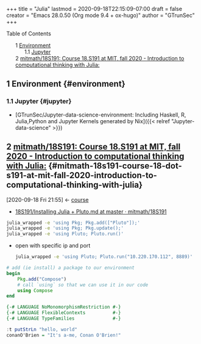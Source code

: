 +++
title = "Julia"
lastmod = 2020-09-18T22:15:09-07:00
draft = false
creator = "Emacs 28.0.50 (Org mode 9.4 + ox-hugo)"
author = "GTrunSec"
+++

<style>
  .ox-hugo-toc ul {
    list-style: none;
  }
</style>
<div class="ox-hugo-toc toc">
<div></div>

<div class="heading">Table of Contents</div>

- <span class="section-num">1</span> [Environment](#environment)
    - <span class="section-num">1.1</span> [Jupyter](#jupyter)
- <span class="section-num">2</span> [mitmath/18S191: Course 18.S191 at MIT, fall 2020 - Introduction to computational thinking with Julia:](#mitmath-18s191-course-18-dot-s191-at-mit-fall-2020-introduction-to-computational-thinking-with-julia)

</div>
<!--endtoc-->



## <span class="section-num">1</span> Environment {#environment}


### <span class="section-num">1.1</span> Jupyter {#jupyter}

-   [GTrunSec/Jupyter-data-science-environment: Including Haskell, R, Julia,Python and Jupyter Kernels generated by Nix]({{< relref "Jupyter-data-science" >}})


## <span class="section-num">2</span> [mitmath/18S191: Course 18.S191 at MIT, fall 2020 - Introduction to computational thinking with Julia:](https://github.com/mitmath/18S191) {#mitmath-18s191-course-18-dot-s191-at-mit-fall-2020-introduction-to-computational-thinking-with-julia}

<span class="timestamp-wrapper"><span class="timestamp">[2020-09-18 Fri 21:55] </span></span> <- [course](math.md)

-   [18S191/Installing Julia + Pluto.md at master · mitmath/18S191](https://github.com/mitmath/18S191/blob/master/homework/homework0/Installing%20Julia%20%2B%20Pluto.md)

<!--listend-->

```sh
julia_wrapped -e 'using Pkg; Pkg.add(["Pluto"]);'
julia_wrapped -e 'using Pkg; Pkg.update();'
julia_wrapped -e 'using Pluto; Pluto.run()'
```

-   open with specific ip and port

    ```sh
    julia_wrapped -e 'using Pluto; Pluto.run("10.220.170.112", 8889)'
    ```

<!--listend-->

```julia
# add (ie install) a package to our environment
begin
	Pkg.add("Compose")
	# call `using` so that we can use it in our code
	using Compose
end
```

```haskell
{-# LANGUAGE NoMonomorphismRestriction #-}
{-# LANGUAGE FlexibleContexts          #-}
{-# LANGUAGE TypeFamilies              #-}

:t putStrLn "hello, world"
conanO'Brien = "It's a-me, Conan O'Brien!"
```
